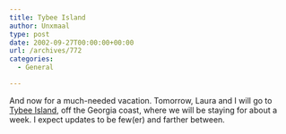 ```yaml
---
title: Tybee Island
author: Unxmaal
type: post
date: 2002-09-27T00:00:00+00:00
url: /archives/772
categories:
  - General

---
```

And now for a much-needed vacation. Tomorrow, Laura and I will go to [Tybee Island][1], off the Georgia coast, where we will be staying for about a week. I expect updates to be few(er) and farther between.

 [1]: http://www.tybeeisland.com/